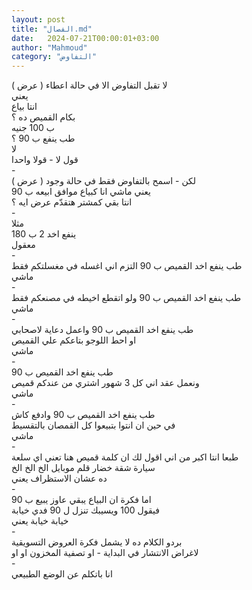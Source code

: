```yaml
---
layout: post
title: "الفصال.md"
date:   2024-07-21T00:00:01+03:00
author: "Mahmoud"
category: "التفاوض"
---
```

لا تقبل التفاوض الا في حالة اعطاء ( عرض )\
يعني\
انتا بياع\
بكام القميص ده ؟\
ب 100 جنيه\
طب ينفع ب 90 ؟\
لا\
قول لا - قولا واحدا\
-\
لكن - اسمح بالتفاوض فقط في حالة وجود ( عرض )\
يعني ماشي انا كبياع موافق ابيعه ب 90\
انتا بقي كمشتر هتقدّم عرض ايه ؟\
-\
مثلا\
ينفع اخد 2 ب 180\
معقول\
-\
طب ينفع اخد القميص ب 90 التزم اني اغسله في مغسلتكم
فقط\
ماشي\
-\
طب ينفع اخد القميص ب 90 ولو اتقطع اخيطه في مصنعكم
فقط\
ماشي\
-\
طب ينفع اخد القميص ب 90 واعمل دعاية لاصحابي\
او احط اللوجو بتاعكم علي القميص\
ماشي\
-\
طب ينفع اخد القميص ب 90\
ونعمل عقد اني كل 3 شهور اشتري من عندكم قميص\
ماشي\
-\
طب ينفع اخد القميص ب 90 وادفع كاش\
في حين ان انتوا بتبيعوا كل القمصان بالتقسيط\
ماشي\
-\
طبعا انتا اكبر من اني اقول لك ان كلمة قميص هنا تعني اي
سلعة\
سيارة شقة خضار قلم موبايل الخ الخ الخ\
ده عشان الاستظراف يعني\
-\
اما فكرة ان البياع يبقي عاوز يبيع ب 90\
فيقول 100 ويسيبك تنزل ل 90 فدي خيابة\
خيابة خيابة يعني\
-\
بردو الكلام ده لا يشمل فكرة العروض التسويقية\
لاغراض الانتشار في البداية - او تصفية المخزون او
او\
-\
انا باتكلم عن الوضع الطبيعي
